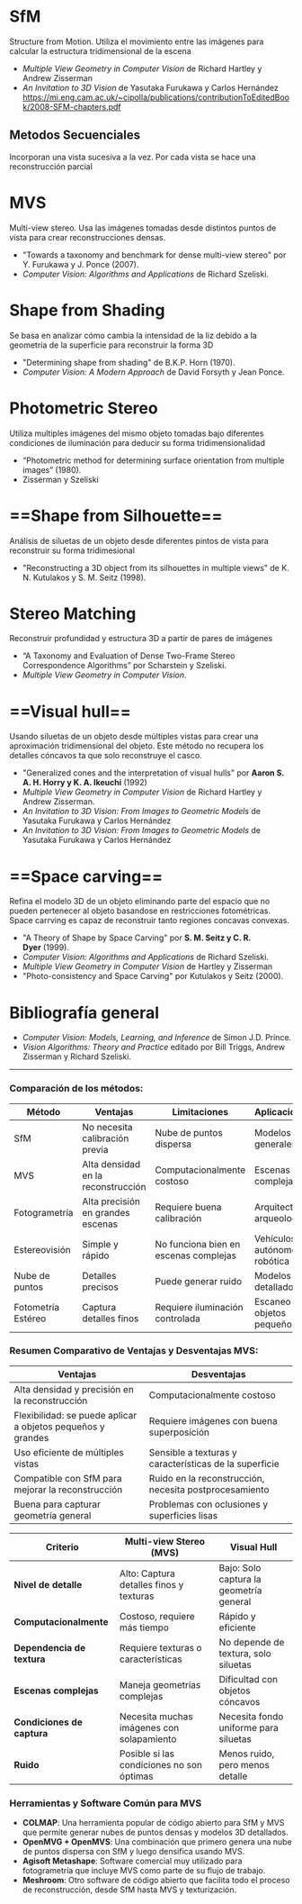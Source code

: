 
# SfM
Structure from Motion. Utiliza el movimiento entre las imágenes para calcular la estructura tridimensional de la escena
- _Multiple View Geometry in Computer Vision_ de Richard Hartley y Andrew Zisserman
- _An Invitation to 3D Vision_ de Yasutaka Furukawa y Carlos Hernández
https://mi.eng.cam.ac.uk/~cipolla/publications/contributionToEditedBook/2008-SFM-chapters.pdf


## Metodos Secuenciales
Incorporan una vista sucesiva a la vez. Por cada vista se hace una reconstrucción parcial 
# MVS
Multi-view stereo. Usa las imágenes tomadas desde distintos puntos de vista para crear reconstrucciones densas.
- "Towards a taxonomy and benchmark for dense multi-view stereo" por Y. Furukawa y J. Ponce (2007).
- _Computer Vision: Algorithms and Applications_ de Richard Szeliski.
# Shape from Shading
Se basa en analizar cómo cambia la intensidad de la liz debido a la geometría de la superficie para reconstruir la forma 3D
- "Determining shape from shading" de B.K.P. Horn (1970).
- _Computer Vision: A Modern Approach_ de David Forsyth y Jean Ponce.
# Photometric Stereo
Utiliza multiples imágenes del mismo objeto tomadas bajo diferentes condiciones de iluminación para deducir su forma tridimensionalidad
- “Photometric method for determining surface orientation from multiple images” (1980).
- Zisserman y Szeliski
# ==Shape from Silhouette==
Análisis de siluetas de un objeto desde diferentes pintos de vista para reconstruir su forma tridimesional
- "Reconstructing a 3D object from its silhouettes in multiple views" de K. N. Kutulakos y S. M. Seitz (1998).
# Stereo Matching
Reconstruir profundidad y estructura 3D a partir de pares de imágenes
- “A Taxonomy and Evaluation of Dense Two-Frame Stereo Correspondence Algorithms” por Scharstein y Szeliski.
- _Multiple View Geometry in Computer Vision_.
# ==Visual hull==
Usando siluetas de un objeto desde múltiples vistas para crear una aproximación tridimensional del objeto. Este método no recupera los detalles cóncavos ta que solo reconstruye el casco.
- "Generalized cones and the interpretation of visual hulls" por **Aaron S. A. H. Horry y K. A. Ikeuchi** (1992)
- _Multiple View Geometry in Computer Vision_ de Richard Hartley y Andrew Zisserman.
- _An Invitation to 3D Vision: From Images to Geometric Models_ de Yasutaka Furukawa y Carlos Hernández
- _An Invitation to 3D Vision: From Images to Geometric Models_ de Yasutaka Furukawa y Carlos Hernández
# ==Space carving==
Refina el modelo 3D de un objeto eliminando parte del espacio que no pueden pertenecer al objeto basandose en restricciones fotométricas. Space carrving es capaz de reconstruir tanto regiones concavas convexas.

- "A Theory of Shape by Space Carving" por **S. M. Seitz y C. R. Dyer** (1999).
- _Computer Vision: Algorithms and Applications_ de Richard Szeliski.
- _Multiple View Geometry in Computer Vision_ de Hartley y Zisserman
- "Photo-consistency and Space Carving" por Kutulakos y Seitz (2000).

# Bibliografía general
- _Computer Vision: Models, Learning, and Inference_ de Simon J.D. Prince.
- _Vision Algorithms: Theory and Practice_ editado por Bill Triggs, Andrew Zisserman y Richard Szeliski.

---
### Comparación de los métodos:

| Método                       | Ventajas                               | Limitaciones                        | Aplicaciones                    |
|------------------------------|----------------------------------------|-------------------------------------|---------------------------------|
| SfM                          | No necesita calibración previa         | Nube de puntos dispersa             | Modelos 3D generales            |
| MVS                          | Alta densidad en la reconstrucción     | Computacionalmente costoso          | Escenas complejas               |
| Fotogrametría                | Alta precisión en grandes escenas      | Requiere buena calibración          | Arquitectura, arqueología       |
| Estereovisión                | Simple y rápido                        | No funciona bien en escenas complejas | Vehículos autónomos, robótica   |
| Nube de puntos               | Detalles precisos                      | Puede generar ruido                 | Modelos detallados              |
| Fotometría Estéreo           | Captura detalles finos                 | Requiere iluminación controlada     | Escaneo de objetos pequeños     |

### **Resumen Comparativo de Ventajas y Desventajas MVS:**

| **Ventajas**                                          | **Desventajas**                                           |
|-------------------------------------------------------|-----------------------------------------------------------|
| Alta densidad y precisión en la reconstrucción         | Computacionalmente costoso                                |
| Flexibilidad: se puede aplicar a objetos pequeños y grandes | Requiere imágenes con buena superposición                 |
| Uso eficiente de múltiples vistas                     | Sensible a texturas y características de la superficie     |
| Compatible con SfM para mejorar la reconstrucción      | Ruido en la reconstrucción, necesita postprocesamiento     |
| Buena para capturar geometría general                  | Problemas con oclusiones y superficies lisas              |


| **Criterio**              | **Multi-view Stereo (MVS)**              | **Visual Hull**                    |
|---------------------------|------------------------------------------|------------------------------------|
| **Nivel de detalle**       | Alto: Captura detalles finos y texturas  | Bajo: Solo captura la geometría general |
| **Computacionalmente**     | Costoso, requiere más tiempo             | Rápido y eficiente                 |
| **Dependencia de textura** | Requiere texturas o características      | No depende de textura, solo siluetas |
| **Escenas complejas**      | Maneja geometrías complejas              | Dificultad con objetos cóncavos    |
| **Condiciones de captura** | Necesita muchas imágenes con solapamiento | Necesita fondo uniforme para siluetas |
| **Ruido**                  | Posible si las condiciones no son óptimas | Menos ruido, pero menos detalle    |

### **Herramientas y Software Común para MVS**

- **COLMAP**: Una herramienta popular de código abierto para SfM y MVS que permite generar nubes de puntos densas y modelos 3D detallados.
- **OpenMVG + OpenMVS**: Una combinación que primero genera una nube de puntos dispersa con SfM y luego densifica usando MVS.
- **Agisoft Metashape**: Software comercial muy utilizado para fotogrametría que incluye MVS como parte de su flujo de trabajo.
- **Meshroom**: Otro software de código abierto que facilita todo el proceso de reconstrucción, desde SfM hasta MVS y texturización.
